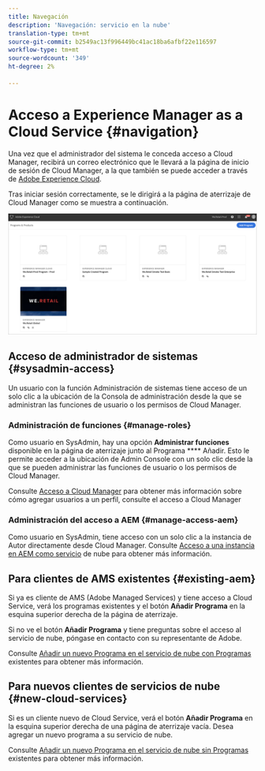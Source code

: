```yaml
---
title: Navegación
description: 'Navegación: servicio en la nube'
translation-type: tm+mt
source-git-commit: b2549ac13f996449bc41ac18ba6afbf22e116597
workflow-type: tm+mt
source-wordcount: '349'
ht-degree: 2%

---
```



# Acceso a Experience Manager as a Cloud Service {#navigation}

Una vez que el administrador del sistema le conceda acceso a Cloud Manager, recibirá un correo electrónico que le llevará a la página de inicio de sesión de Cloud Manager, a la que también se puede acceder a través de [Adobe Experience Cloud](https://my.cloudmanager.adobe.com/).

Tras iniciar sesión correctamente, se le dirigirá a la página de aterrizaje de Cloud Manager como se muestra a continuación.

![](assets/first_timelogin1.png)

## Acceso de administrador de sistemas {#sysadmin-access}

Un usuario con la función Administración de sistemas tiene acceso de un solo clic a la ubicación de la Consola de administración desde la que se administran las funciones de usuario o los permisos de Cloud Manager.

### Administración de funciones {#manage-roles}

Como usuario en SysAdmin, hay una opción **Administrar funciones** disponible en la página de aterrizaje junto al Programa **** Añadir. Esto le permite acceder a la ubicación de Admin Console con un solo clic desde la que se pueden administrar las funciones de usuario o los permisos de Cloud Manager.

Consulte [Acceso a Cloud Manager](https://docs.adobe.com/content/help/en/experience-manager-cloud-service/security/ims-support.html#accessing-cloud-manager) para obtener más información sobre cómo agregar usuarios a un perfil, consulte el acceso a Cloud Manager

### Administración del acceso a AEM {#manage-access-aem}

Como usuario en SysAdmin, tiene acceso con un solo clic a la instancia de Autor directamente desde Cloud Manager.
Consulte [Acceso a una instancia en AEM como servicio](https://docs.adobe.com/content/help/en/experience-manager-cloud-service/security/ims-support.html#accessing-instance-cloud-service) de nube para obtener más información.

## Para clientes de AMS existentes {#existing-aem}

Si ya es cliente de AMS (Adobe Managed Services) y tiene acceso a Cloud Service, verá los programas existentes y el botón **Añadir Programa** en la esquina superior derecha de la página de aterrizaje.

Si no ve el botón **Añadir Programa** y tiene preguntas sobre el acceso al servicio de nube, póngase en contacto con su representante de Adobe.

Consulte [Añadir un nuevo Programa en el servicio de nube con Programas](/help/onboarding/getting-access-to-aem-in-cloud/first-time-login.md#existing-program) existentes para obtener más información.

## Para nuevos clientes de servicios de nube {#new-cloud-services}

Si es un cliente nuevo de Cloud Service, verá el botón **Añadir Programa** en la esquina superior derecha de una página de aterrizaje vacía. Desea agregar un nuevo programa a su servicio de nube.

Consulte [Añadir un nuevo Programa en el servicio de nube sin Programas](/help/onboarding/getting-access-to-aem-in-cloud/first-time-login.md#no-program) existentes para obtener más información.

